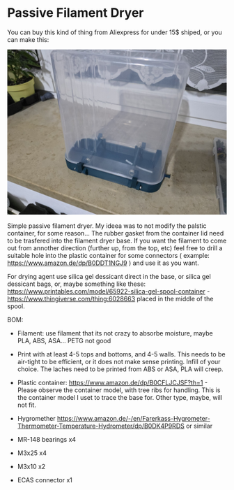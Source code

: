 # Passive Filament Dryer

You can buy this kind of thing from Aliexpress for under 15$ shiped, or you can make this:

![](Images/Image03.jpg?raw=true)

Simple passive filament dryer. My ideea was to not modify the palstic container, for some reason...
The rubber gasket from the container lid need to be trasfered into the filament dryer base. If you want the filament to come out from annother direction (further up, from the top, etc) feel free to drill a suitable hole into the plastic container for some connectors ( example: https://www.amazon.de/dp/B0DDT1NGJ9 ) and use it as you want. 

For drying agent use silica gel dessicant direct in the base, or silica gel dessicant bags, or, maybe something like these: https://www.printables.com/model/65922-silica-gel-spool-container  - https://www.thingiverse.com/thing:6028663  placed in the middle of the spool.

BOM:

- Filament: use filament that its not crazy to absorbe moisture, maybe PLA, ABS, ASA... PETG not good

- Print with at least 4-5 tops and bottoms, and 4-5 walls. This needs to be air-tight to be efficient, or it does not make sense printing. Infill of your choice. The laches need to be printed from ABS or ASA, PLA will creep.

- Plastic container: https://www.amazon.de/dp/B0CFLJCJSF?th=1 - Please observe the container model, with tree ribs for handling. This is the container model I uset to trace the base for. Other type, maybe, will not fit.

- Hygromether  https://www.amazon.de/-/en/Farerkass-Hygrometer-Thermometer-Temperature-Hydrometer/dp/B0DK4P9RDS  or similar

- MR-148 bearings x4

- M3x25 x4

- M3x10 x2

- ECAS connector x1
